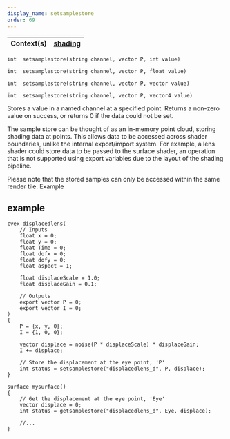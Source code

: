 ```yaml
---
display_name: setsamplestore
order: 69
---
```

| Context(s) | [shading](../contexts/shading.html) |
| --- | --- |

`int  setsamplestore(string channel, vector P, int value)`

`int  setsamplestore(string channel, vector P, float value)`

`int  setsamplestore(string channel, vector P, vector value)`

`int  setsamplestore(string channel, vector P, vector4 value)`

Stores a value in a named channel at a specified point.
Returns a non-zero value on success, or returns 0 if the data could not be set.

The sample store can be thought of as an in-memory point cloud, storing
shading data at points. This allows data to be accessed across shader
boundaries, unlike the internal export/import system. For example,
a lens shader could store data to be passed to the surface shader,
an operation that is not supported using export variables due to the
layout of the shading pipeline.

Please note that the stored samples can only be accessed within the same render
tile.
Example

## example

```vex
cvex displacedlens(
    // Inputs
    float x = 0;
    float y = 0;
    float Time = 0;
    float dofx = 0;
    float dofy = 0;
    float aspect = 1;

    float displaceScale = 1.0;
    float displaceGain = 0.1;

    // Outputs
    export vector P = 0;
    export vector I = 0;
)
{
    P = {x, y, 0};
    I = {1, 0, 0};

    vector displace = noise(P * displaceScale) * displaceGain;
    I += displace;

    // Store the displacement at the eye point, 'P'
    int status = setsamplestore("displacedlens_d", P, displace);
}

surface mysurface()
{
    // Get the displacement at the eye point, 'Eye'
    vector displace = 0;
    int status = getsamplestore("displacedlens_d", Eye, displace);

    //...
}

```
